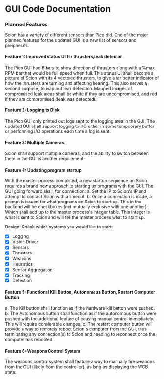 # GUI Code Documentation

### Planned Features

Scion has a variety of different sensors than Pico did. One of the major planned features for the updated GUI is a new list of sensors and preipherals.

#### Feature 1: Improved status UI for thrusters/leak detector
The Pico GUI had 6 bars to show direction of thrusters along with a %max RPM bar that would be full speed when full. This status UI shall become a picture of Scion with its 4 vectored thrusters, to give a far better indicator of how the thrusters are turning and affecting bearing. This also serves a second purpose, to map out leak detection. Mapped images of compromised leak areas shall be white if they are uncompromised, and red if they are compromised (leak was detected).

#### Feature 2: Logging to Disk
The Pico GUI only printed out logs sent to the logging area in the GUI. The updated GUI shall support logging to I/O either in some tempoorary buffer or performing I/O operations each time a log is sent.

#### Feature 3: Multiple Cameras
Scion shall support multiple cameras, and the ability to switch between them in the GUI is another requirement.

#### Feature 4: Updating program startup
With the master process completed, a new startup sequence on Scion requires a brand new approach to starting up programs with the GUI. The GUI going forward shall, for connection:
a. Set the IP to Scion's IP and attempt to contact Scion with a timeout.
b. Once a connection is made, a prompt is issued for what programs on Scion to start up. This in the backend will be checkboxes (not mutually exclusive with one another) Which shall add up to the master process's integer table. This integer is what is sent to Scion and will tell the master process what to start up.

Design:
Check which systems you would like to start:

- [x] Logging
- [x] Vision Driver
- [x] Sensors
- [x] Thrusters
- [x] Weapons
- [x] Heuristics
- [x] Sensor Aggregation
- [x] Tracking
- [x] Detection

#### Feature 5: Functional Kill Button, Autonomous Button, Restart Computer Button
a. The Kill button shall function as if the hardware kill button were pushed.
b. The Autonomous button shall function as if the autonomous button were pushed with the additional feature of ceasing manual control immediately. This will require consierable changes.
c. The restart computer button will provide a way to remotely reboot Scion's computer from the GUI, thus terminating any connection(s) to Scion and needing to reconnect once the computer has rebooted.

#### Feature 6: Weapons Control System
The weapons control system shall feature a way to manually fire weapons from the GUI (likely from the controller), as long as displaying the WCB state.